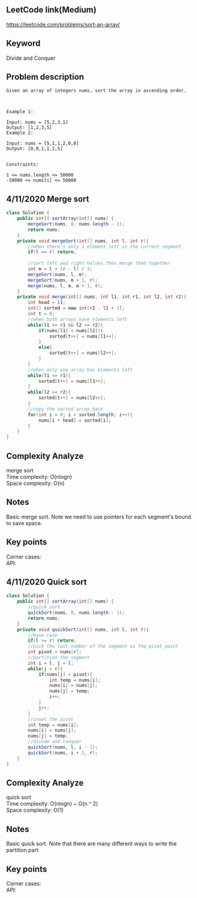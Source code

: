 ## LeetCode link(Medium)
https://leetcode.com/problems/sort-an-array/

## Keyword
Divide and Conquer
## Problem description
```
Given an array of integers nums, sort the array in ascending order.

 

Example 1:

Input: nums = [5,2,3,1]
Output: [1,2,3,5]
Example 2:

Input: nums = [5,1,1,2,0,0]
Output: [0,0,1,1,2,5]
 

Constraints:

1 <= nums.length <= 50000
-50000 <= nums[i] <= 50000
```
## 4/11/2020 Merge sort

```java
class Solution {
    public int[] sortArray(int[] nums) {
        mergeSort(nums, 0, nums.length - 1);
        return nums;
    }
    private void mergeSort(int[] nums, int l, int r){
        //when there's only 1 element left in the current segment
        if(l == r) return;
        
        //sort left and right halves then merge them together
        int m = l + (r - l) / 2;
        mergeSort(nums, l, m);
        mergeSort(nums, m + 1, r);
        merge(nums, l, m, m + 1, r);
    }
    private void merge(int[] nums, int l1, int r1, int l2, int r2){
        int head = l1;
        int[] sorted = new int[r2 - l1 + 1];
        int t = 0;
        //when both arrays have elements left
        while(l1 <= r1 && l2 <= r2){
            if(nums[l1] < nums[l2]){
                sorted[t++] = nums[l1++];
            }
            else{
                sorted[t++] = nums[l2++];
            }
        }
        //when only one array has elements left
        while(l1 <= r1){
            sorted[t++] = nums[l1++];
        }
        while(l2 <= r2){
            sorted[t++] = nums[l2++];
        }
        //copy the sorted array back
        for(int i = 0; i < sorted.length; i++){
            nums[i + head] = sorted[i];
        }
    }
}
```

## Complexity Analyze
merge sort\
Time complexity: O(nlogn)\
Space complexity: O(n)

## Notes
Basic merge sort. Note we need to use pointers for each segment's bound to save space.

## Key points
Corner cases: \
API:


## 4/11/2020 Quick sort

```java
class Solution {
    public int[] sortArray(int[] nums) {
        //quick sort
        quickSort(nums, 0, nums.length - 1);
        return nums;
    }
    private void quickSort(int[] nums, int l, int r){
        //base case
        if(l >= r) return;
        //pick the last number of the segment as the pivot point
        int pivot = nums[r];
        //partition the segment
        int i = l, j = l;
        while(j < r){
            if(nums[j] < pivot){
                int temp = nums[i];
                nums[i] = nums[j];
                nums[j] = temp;
                i++;
            }
            j++;
        }
        //inset the pivot
        int temp = nums[i];
        nums[i] = nums[j];
        nums[j] = temp;
        //divide and conquer
        quickSort(nums, l, i - 1);
        quickSort(nums, i + 1, r);
    }
}
```

## Complexity Analyze
quick sort\
Time complexity: O(nlogn) ~ O(n ^ 2)\
Space complexity: O(1)

## Notes
Basic quick sort. Note that there are many different ways to write the partition part

## Key points
Corner cases: \
API: